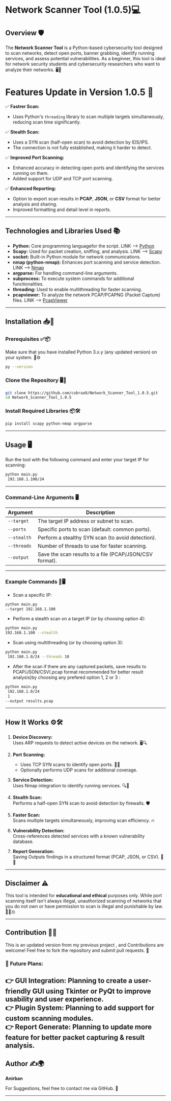 
# Network Scanner Tool (1.0.5)💻

## Overview 🛡️

The **Network Scanner Tool** is a Python-based cybersecurity tool designed to scan networks, detect open ports, banner grabbing, identify running services, and assess potential vulnerabilities. As a beginner, this tool is ideal for  network security students and cybersecurity researchers  who want to analyze their networks. 🖥️🔌


# Features Update in Version 1.0.5 🚀  

✅ **Fastrer Scan:**  
- Uses Python's `threading` library to scan multiple targets simultaneously, reducing scan time significantly.  

✅ **Stealth Scan:**  
- Uses a SYN scan (half-open scan) to avoid detection by IDS/IPS.  
- The connection is not fully established, making it harder to detect.  

✅ **Improved Port Scanning:**  
- Enhanced accuracy in detecting open ports and identifying the services running on them.  
- Added support for UDP and TCP port scanning.  

✅ **Enhanced Reporting:**  
- Option to export scan results in **PCAP**, **JSON**, or **CSV** format for better analysis and sharing.  
- Improved formatting and detail level in reports.  

---

## Technologies and Libraries Used 📚  

- **Python:** Core programming languagefor the script. LINK --> [Python](https://www.python.org/downloads/)  
- **Scapy:** Used for packet creation, sniffing, and analysis. LINK --> [Scapy](https://github.com/secdev/scapy)  
- **socket:** Built-in Python module for network communications.  
- **nmap (python-nmap):** Enhances port scanning and service detection. LINK --> [Nmap](https://nmap.org/download.html)  
- **argparse:** For handling command-line arguments.  
- **subprocess:** To execute system commands for additional functionalities.  
- **threading:** Used to enable multithreading for faster scanning.   
- **pcapviewer:** To analyze the network PCAP/PCAPNG (Packet Capture) files. LINK --> [PcapViewer](https://marketplace.visualstudio.com/items?itemName=sankooc.pcapviewer)  

---

## Installation 📥📌  

### Prerequisites ✅📦  
Make sure that you have installed Python 3.x.y (any updated version)  on your system. 📂⚙️  

```bash
py --version
```

### Clone the Repository 🖥️🔗  

```bash
git clone https://github.com/cobraa9/Network_Scanner_Tool_1.0.5.git
cd Network_Scanner_Tool_1.0.5
```

### Install Required Libraries 📦🛠️  

```bash
pip install scapy python-nmap argparse
```

---

## Usage 🖥️  

Run the tool with the following command and enter your target IP for scanning:  

```bash
python main.py
 192.168.1.100/24
```

---

### Command-Line Arguments 🖥️  

| Argument         | Description                                              |
|------------------|----------------------------------------------------------|
| `--target`        | The target IP address or subnet to scan.                 |
| `--ports`         | Specific ports to scan (default: common ports).           |
| `--stealth`       | Perform a stealthy SYN scan (to avoid detection).         |
| `--threads`       | Number of threads to use for faster scanning.             |
| `--output`        | Save the scan results to a file (PCAP/JSON/CSV format).   |

---

### Example Commands 📡🖥️  

- Scan a specific IP:  
```bash
python main.py
--target 192.168.1.100
```

- Perform a stealth scan on a target IP (or by choosing option 4):  
```bash
python main.py
192.168.1.100 --stealth
```

- Scan using multithreading (or by choosing option 3):  
```bash
python main.py
 192.168.1.0/24 --threads 10
```

- After the scan if there are any captured packets, save results to PCAP/JSON/CSV(.pcap format recommended for better result analysis)by choosing any prefered option 1, 2 or 3 :  
```bash
python main.py
 192.168.1.0/24
 1
--output results.pcap
```

---

## How It Works ⚙️🛠️  

1. **Device Discovery:**  
   Uses ARP requests to detect active devices on the network. 🖥️🔍  

2. **Port Scanning:**  
   - Uses TCP SYN scans to identify open ports. 🔌🔎  
   - Optionally performs UDP scans for additional coverage.  

3. **Service Detection:**  
   Uses Nmap integration to identify running services. 🔍📡  

4. **Stealth Scan:**  
   Performs a half-open SYN scan to avoid detection by firewalls. 🛡️  

5. **Faster Scan:**  
   Scans multiple targets simultaneously, improving scan efficiency. 🔥  

6. **Vulnerability Detection:**  
   Cross-references detected services with a known vulnerability database.  

7. **Report Generation:**  
   Saving Outputs findings in a structured format (PCAP, JSON, or CSV). 📜📂  

---

## Disclaimer ⚠️  

This tool is intended for **educational and ethical** purposes only. While port scanning itself isn't always illegal, unauthorized scanning of networks that you do not own or have permission to scan is illegal and punishable by law. 🚨❌⚖️  

---

## Contribution 🔧🤝  

This is an updated version from my previous project , and Contributions are welcome! Feel free to fork the repository and submit pull requests. 📝  

### 🌟 **Future Plans:**  
👉 **GUI Integration:** Planning to create a user-friendly GUI using **Tkinter** or **PyQt** to improve usability and user experience.  
👉 **Plugin System:** Planning to add support for custom scanning modules.  
👉 **Report Generate:** Planning to update more feature for better packet capturing & result analysis.
---

## Author ✍️🌍  

**Anirban**  

For Suggestions, feel free to contact me via GitHub. 📩  

---
